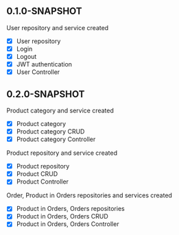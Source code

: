 ## 0.1.0-SNAPSHOT
User repository and service created
- [x] User repository
- [x] Login
- [x] Logout
- [x] JWT authentication
- [x] User Controller

## 0.2.0-SNAPSHOT
Product category and service created
- [x] Product category
- [x] Product category CRUD
- [x] Product category Controller

Product repository and service created
- [x] Product repository
- [x] Product CRUD
- [x] Product Controller

Order, Product in Orders repositories and services created
- [x] Product in Orders, Orders repositories
- [x] Product in Orders, Orders CRUD
- [x] Product in Orders, Orders Controller